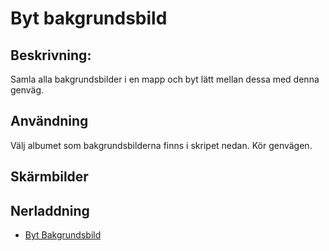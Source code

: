 # Byt bakgrundsbild

## Beskrivning:

Samla alla bakgrundsbilder i en mapp och byt lätt mellan dessa med denna genväg.

## Användning

Välj albumet som bakgrundsbilderna finns i skripet nedan. Kör genvägen.

## Skärmbilder

## Nerladdning

- [Byt Bakgrundsbild](https://www.icloud.com/shortcuts/1da1b4b95f8045d4b6be343102e484d7)
